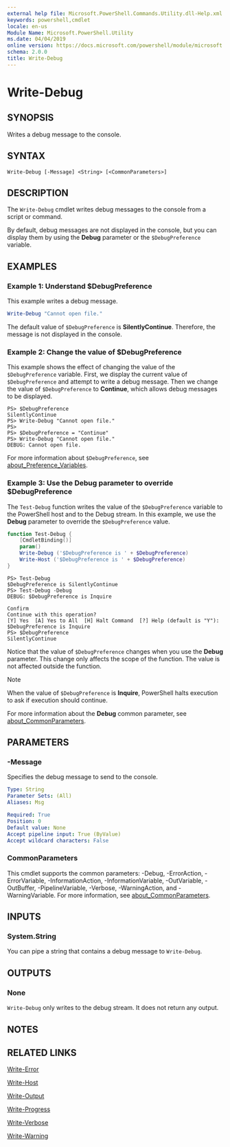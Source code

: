 ```yaml
---
external help file: Microsoft.PowerShell.Commands.Utility.dll-Help.xml
keywords: powershell,cmdlet
locale: en-us
Module Name: Microsoft.PowerShell.Utility
ms.date: 04/04/2019
online version: https://docs.microsoft.com/powershell/module/microsoft.powershell.utility/write-debug?view=powershell-5.0&WT.mc_id=ps-gethelp
schema: 2.0.0
title: Write-Debug
---
```

# Write-Debug

## SYNOPSIS
Writes a debug message to the console.

## SYNTAX

```
Write-Debug [-Message] <String> [<CommonParameters>]
```

## DESCRIPTION

The `Write-Debug` cmdlet writes debug messages to the console from a script or command.

By default, debug messages are not displayed in the console, but you can display them by using the
**Debug** parameter or the `$DebugPreference` variable.

## EXAMPLES

### Example 1: Understand $DebugPreference

This example writes a debug message.

```powershell
Write-Debug "Cannot open file."
```

The default value of `$DebugPreference` is **SilentlyContinue**. Therefore, the message is not
displayed in the console.

### Example 2: Change the value of $DebugPreference

This example shows the effect of changing the value of the `$DebugPreference` variable. First, we
display the current value of `$DebugPreference` and attempt to write a debug message. Then we change
the value of `$DebugPreference` to **Continue**, which allows debug messages to be displayed.

```
PS> $DebugPreference
SilentlyContinue
PS> Write-Debug "Cannot open file."
PS>
PS> $DebugPreference = "Continue"
PS> Write-Debug "Cannot open file."
DEBUG: Cannot open file.
```

For more information about `$DebugPreference`, see [about_Preference_Variables](../Microsoft.PowerShell.Core/About/about_Preference_Variables.md).

### Example 3: Use the Debug parameter to override $DebugPreference

The `Test-Debug` function writes the value of the `$DebugPreference` variable to the PowerShell host
and to the Debug stream. In this example, we use the **Debug** parameter to override the
`$DebugPreference` value.

```powershell
function Test-Debug {
    [CmdletBinding()]
    param()
    Write-Debug ('$DebugPreference is ' + $DebugPreference)
    Write-Host ('$DebugPreference is ' + $DebugPreference)
}
```

```
PS> Test-Debug
$DebugPreference is SilentlyContinue
PS> Test-Debug -Debug
DEBUG: $DebugPreference is Inquire

Confirm
Continue with this operation?
[Y] Yes  [A] Yes to All  [H] Halt Command  [?] Help (default is "Y"):
$DebugPreference is Inquire
PS> $DebugPreference
SilentlyContinue
```

Notice that the value of `$DebugPreference` changes when you use the **Debug** parameter. This
change only affects the scope of the function. The value is not affected outside the function.

> [!NOTE]
> When the value of `$DebugPreference` is **Inquire**, PowerShell halts execution to ask if
> execution should continue.

For more information about the **Debug** common parameter, see [about_CommonParameters](https://go.microsoft.com/fwlink/?LinkID=113216).

## PARAMETERS

### -Message

Specifies the debug message to send to the console.

```yaml
Type: String
Parameter Sets: (All)
Aliases: Msg

Required: True
Position: 0
Default value: None
Accept pipeline input: True (ByValue)
Accept wildcard characters: False
```

### CommonParameters

This cmdlet supports the common parameters: -Debug, -ErrorAction, -ErrorVariable,
-InformationAction, -InformationVariable, -OutVariable, -OutBuffer, -PipelineVariable, -Verbose,
-WarningAction, and -WarningVariable. For more information, see [about_CommonParameters](https://go.microsoft.com/fwlink/?LinkID=113216).

## INPUTS

### System.String

You can pipe a string that contains a debug message to `Write-Debug`.

## OUTPUTS

### None

`Write-Debug` only writes to the debug stream. It does not return any output.

## NOTES

## RELATED LINKS

[Write-Error](Write-Error.md)

[Write-Host](Write-Host.md)

[Write-Output](Write-Output.md)

[Write-Progress](Write-Progress.md)

[Write-Verbose](Write-Verbose.md)

[Write-Warning](Write-Warning.md)


